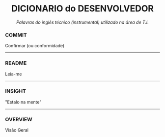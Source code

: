 <h1 align="center">DICIONARIO do DESENVOLVEDOR</h1>
<p align="center"><i>Palavras do inglês técnico (instrumental) utilizado na área de T.I.</i></p>

<h3>COMMIT</h3>
  <p>Confirmar (ou conformidade)</p>
<hr>
<h3>README</h3>
  <p>Leia-me</p>
<hr>
<h3>INSIGHT</h3>
  <p>"Estalo na mente"</p>
<hr>
<h3>OVERVIEW</h3>
  <p>Visão Geral</p>
